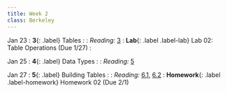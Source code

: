 ```yaml
---
title: Week 2
class: Berkeley
---
```


Jan 23
: **3**{: .label} Tables
  : <!--[Slides](#) &#8226; [Demos](#) &#8226; [Video](#)-->
: *Reading:* [3](https://inferentialthinking.com/chapters/03/programming-in-python.html)
: **Lab**{: .label .label-lab} Lab 02: Table Operations (Due 1/27)
  : <!--[Lab 02 Worksheet](#)-->

Jan 25
: **4**{: .label} Data Types
  : <!--[Slides](#) &#8226; [Demos](#) &#8226; [Video](#)-->
: *Reading:* [5](https://inferentialthinking.com/chapters/05/Sequences.html)

Jan 27
: **5**{: .label} Building Tables
  : <!--[Slides](#) &#8226; [Demos](#) &#8226; [Video](#)-->
: *Reading:* [6.1](https://inferentialthinking.com/chapters/06/1/Sorting_Rows.html), [6.2](https://inferentialthinking.com/chapters/06/2/Selecting_Rows.html)
: **Homework**{: .label .label-homework} Homework 02 (Due 2/1)

